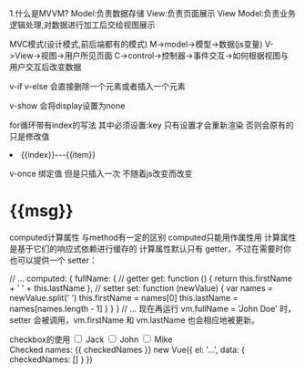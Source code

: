 1.什么是MVVM?
    Model:负责数据存储
    View:负责页面展示
    View Model:负责业务逻辑处理,对数据进行加工后交给视图展示

MVC模式(设计模式,前后端都有的模式)
    M->model->模型->数据(js变量)
    V->View->视图->用户所见页面
    C->control->控制器->事件交互->如何根据视图与用户交互后改变数据



v-if v-else 会直接删除一个元素或者插入一个元素

v-show 会将display设置为none 

for循环带有index的写法 其中必须设置:key 只有设置才会重新渲染  否则会原有的只是修改值
<li v-for="item,index in students">
    {{index}}---{{item}}
</li>

v-once 绑定值  但是只插入一次 不随着js改变而改变
<h1 v-once>{{msg}}</h1>

computed计算属性 与method有一定的区别  computed只能用作属性用  计算属性是基于它们的响应式依赖进行缓存的
计算属性默认只有 getter，不过在需要时你也可以提供一个 setter：

// ...
computed: {
  fullName: {
    // getter
    get: function () {
      return this.firstName + ' ' + this.lastName
    },
    // setter
    set: function (newValue) {
      var names = newValue.split(' ')
      this.firstName = names[0]
      this.lastName = names[names.length - 1]
    }
  }
}
// ...
现在再运行 vm.fullName = 'John Doe' 时，setter 会被调用，vm.firstName 和 vm.lastName 也会相应地被更新。


checkbox的使用
<input type="checkbox" id="jack" value="Jack" v-model="checkedNames">
<label for="jack">Jack</label>
<input type="checkbox" id="john" value="John" v-model="checkedNames">
<label for="john">John</label>
<input type="checkbox" id="mike" value="Mike" v-model="checkedNames">
<label for="mike">Mike</label>
<br>
<span>Checked names: {{ checkedNames }}</span>
new Vue({
  el: '...',
  data: {
    checkedNames: []
  }
})